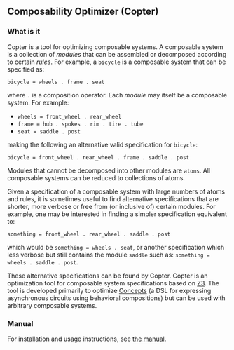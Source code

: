 ## Composability Optimizer (Copter)

### What is it

Copter is a tool for optimizing composable systems. A composable system is a
collection of _modules_ that can be assembled or decomposed according to
certain _rules_. For example, a `bicycle` is a composable system that can be
specified as:

`bicycle = wheels . frame . seat`

where `.` is a composition operator. Each _module_ may itself be a composable
system. For example:

* `wheels = front_wheel . rear_wheel`
* `frame = hub . spokes . rim . tire . tube`
* `seat = saddle . post`

making the following an alternative valid specification for `bicycle`:

`bicycle = front_wheel . rear_wheel . frame . saddle . post`

Modules that cannot be decomposed into other modules are `atoms`. All
composable systems can be reduced to collections of atoms.

Given a specification of a composable system with large numbers of atoms and
rules, it is sometimes useful to find alternative specifications that are
shorter, more verbose or free from (or inclusive of) certain modules. For
example, one may be interested in finding a simpler specification equivalent
to:

`something = front_wheel . rear_wheel . saddle . post`

which would be `something = wheels . seat`, or another specification which
less verbose but still contains the module `saddle` such as: `something =
wheels . saddle . post`.

These alternative specifications can be found by Copter. Copter is an
optimization tool for composable system specifications based on
[Z3](https://github.com/Z3Prover/z3). The tool is developed primarily to
optimize [Concepts](https://github.com/tuura/plato) (a DSL for expressing
asynchronous circuits using behavioral compositions) but can be used with
arbitrary composable systems.

### Manual

For installation and usage instructions, see [the
manual](https://github.com/gtarawneh/copter/blob/master/doc/manual.md).
